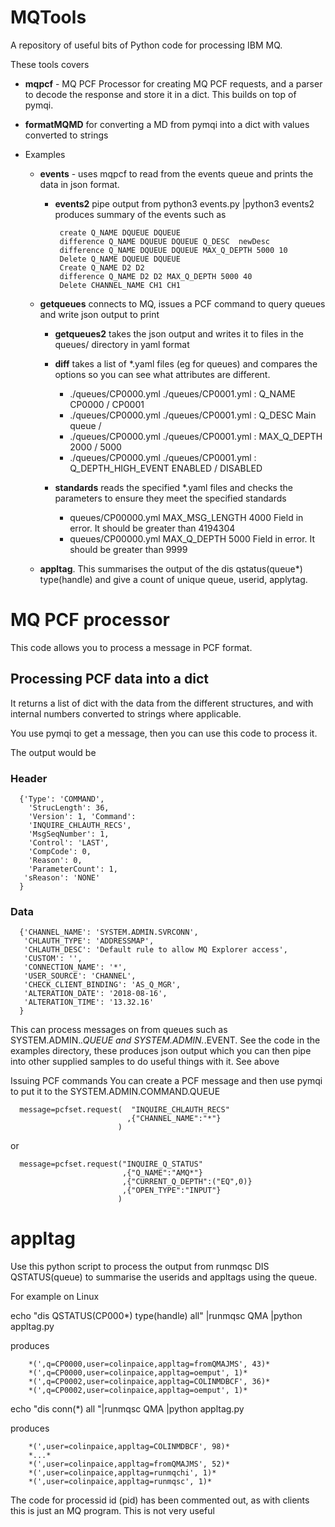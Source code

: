 # MQTools
A repository of useful bits of Python code for processing IBM MQ.

These tools covers

* **mqpcf** - MQ PCF Processor  for creating MQ PCF requests,  and a parser to decode the
response and store it in a dict.   This builds on top of pymqi.

* **formatMQMD** for converting a MD from pymqi into a dict with values converted 
to strings

* Examples 
  * **events** - uses mqpcf to read from the events queue and prints the data in json format.
    * **events2** pipe output from python3 events.py |python3 events2 produces summary 
      of the events such as 
      ```
       create Q_NAME DQUEUE DQUEUE
       difference Q_NAME DQUEUE DQUEUE Q_DESC  newDesc 
       difference Q_NAME DQUEUE DQUEUE MAX_Q_DEPTH 5000 10
       Delete Q_NAME DQUEUE DQUEUE
       Create Q_NAME D2 D2
       difference Q_NAME D2 D2 MAX_Q_DEPTH 5000 40
       Delete CHANNEL_NAME CH1 CH1
       ```
  * **getqueues** connects to MQ, issues a PCF command to query queues and write
    json output to print
    * **getqueues2** takes the json output and writes it to files in the queues/ directory
    in yaml format  
    * **diff** takes a list of *.yaml files (eg for queues) and compares the options
      so you can see what attributes are different.
      * ./queues/CP0000.yml ./queues/CP0001.yml : Q_NAME CP0000 / CP0001
      * ./queues/CP0000.yml ./queues/CP0001.yml : Q_DESC Main queue / 
      * ./queues/CP0000.yml ./queues/CP0001.yml : MAX_Q_DEPTH 2000 / 5000
      * ./queues/CP0000.yml ./queues/CP0001.yml : Q_DEPTH_HIGH_EVENT ENABLED / DISABLED

    * **standards** reads the specified *.yaml files and checks the parameters to 
      ensure they meet the specified standards
      * queues/CP00000.yml MAX_MSG_LENGTH 4000 Field in error.  It should be greater than 4194304
      * queues/CP00000.yml MAX_Q_DEPTH 5000 Field in error.  It should be greater than 9999


  * **appltag**. This summarises the output of the dis qstatus(queue*) type(handle) and 
    give a count of unique queue,  userid, applytag.


# MQ PCF processor

This code allows you to process a message in PCF format. 

## Processing PCF data into a dict


It returns a list of dict with the data from
the different structures, and with internal numbers converted to strings 
where applicable.

You use pymqi to get a message, then you can use this code to process it.

The output would be

### Header

```
  {'Type': 'COMMAND', 
    'StrucLength': 36, 
    'Version': 1, 'Command': 
    'INQUIRE_CHLAUTH_RECS', 
    'MsgSeqNumber': 1, 
    'Control': 'LAST', 
    'CompCode': 0, 
    'Reason': 0,
    'ParameterCount': 1, 
   'sReason': 'NONE'
  }
```
### Data

```
  {'CHANNEL_NAME': 'SYSTEM.ADMIN.SVRCONN',
   'CHLAUTH_TYPE': 'ADDRESSMAP',
   'CHLAUTH_DESC': 'Default rule to allow MQ Explorer access',
   'CUSTOM': '', 
   'CONNECTION_NAME': '*',
   'USER_SOURCE': 'CHANNEL',
   'CHECK_CLIENT_BINDING': 'AS_Q_MGR',
   'ALTERATION_DATE': '2018-08-16',
   'ALTERATION_TIME': '13.32.16'
  }
```

This can process messages on from queues such as 
SYSTEM.ADMIN.*.QUEUE and SYSTEM.ADMIN.*.EVENT.  See the code in the examples directory,
these produces json output which you can then pipe into other supplied samples
to do useful things with it.  See above



Issuing PCF commands
You can create a PCF message and then use pymqi to put it to the 
SYSTEM.ADMIN.COMMAND.QUEUE

```
  message=pcfset.request(  "INQUIRE_CHLAUTH_RECS" 
                          ,{"CHANNEL_NAME":"*"}                 
                        )
```
or
```
  message=pcfset.request("INQUIRE_Q_STATUS"
                         ,{"Q_NAME":"AMQ*"}
                         ,{"CURRENT_Q_DEPTH":("EQ",0)}
                         ,{"OPEN_TYPE":"INPUT"}                  
                        )
```


appltag 
=======
Use this python script to process the output from runmqsc DIS QSTATUS(queue) 
to summarise the userids and appltags using the queue.

For example on Linux  

echo "dis QSTATUS(CP000\*) type(handle) all" |runmqsc QMA |python appltag.py  

produces
```
    *(',q=CP0000,user=colinpaice,appltag=fromQMAJMS', 43)*  
    *(',q=CP0000,user=colinpaice,appltag=oemput', 1)*  
    *(',q=CP0002,user=colinpaice,appltag=COLINMDBCF', 36)*  
    *(',q=CP0002,user=colinpaice,appltag=oemput', 1)*  
```

echo "dis conn(\*) all  "|runmqsc QMA |python appltag.py   

produces  
```
    *(',user=colinpaice,appltag=COLINMDBCF', 98)*  
    *...*  
    *(',user=colinpaice,appltag=fromQMAJMS', 52)*  
    *(',user=colinpaice,appltag=runmqchi', 1)*  
    *(',user=colinpaice,appltag=runmqsc', 1)*  
```

The code for processid id (pid) has been commented out, as with 
clients this is just an MQ
program. This is not very useful


